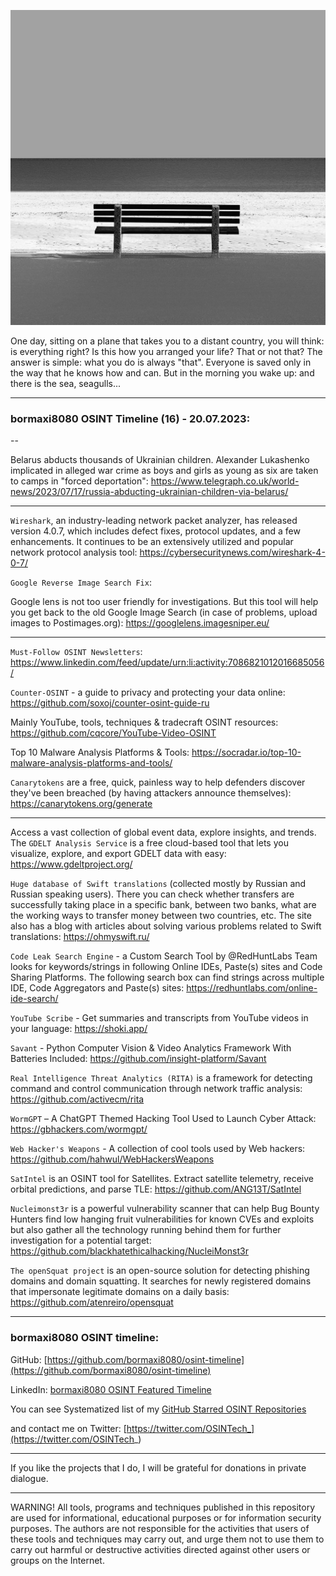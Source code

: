 ![alt text](img/16.jpg)

One day, sitting on a plane that takes you to a distant country, you will think: is everything right? Is this how you arranged your life? That or not that? The answer is simple: what you do is always "that". Everyone is saved only in the way that he knows how and can. But in the morning you wake up: and there is the sea, seagulls...

----
### bormaxi8080 OSINT Timeline (16) - 20.07.2023:

--

Belarus abducts thousands of Ukrainian children. Alexander Lukashenko implicated in alleged war crime as boys and girls as young as six are taken to camps in "forced deportation": https://www.telegraph.co.uk/world-news/2023/07/17/russia-abducting-ukrainian-children-via-belarus/

----

```Wireshark```, an industry-leading network packet analyzer, has released version 4.0.7, which includes defect fixes, protocol updates, and a few enhancements. It continues to be an extensively utilized and popular network protocol analysis tool: https://cybersecuritynews.com/wireshark-4-0-7/

```Google Reverse Image Search Fix```:

Google lens is not too user friendly for investigations. But this tool will help you get back to the old Google Image Search (in case of problems, upload images to Postimages.org): https://googlelens.imagesniper.eu/

----

```Must-Follow OSINT Newsletters```: https://www.linkedin.com/feed/update/urn:li:activity:7086821012016685056/

```Counter-OSINT``` - a guide to privacy and protecting your data online: https://github.com/soxoj/counter-osint-guide-ru

Mainly YouTube, tools, techniques & tradecraft OSINT resources: https://github.com/cqcore/YouTube-Video-OSINT

Top 10 Malware Analysis Platforms & Tools: https://socradar.io/top-10-malware-analysis-platforms-and-tools/

```Canarytokens``` are a free, quick, painless way to help defenders discover they've been breached (by having attackers announce themselves): https://canarytokens.org/generate

----

Access a vast collection of global event data, explore insights, and trends. The ```GDELT Analysis Service``` is a free cloud-based tool that lets you visualize, explore, and export GDELT data with easy: https://www.gdeltproject.org/

```Huge database of Swift translations``` (collected mostly by Russian and Russian speaking users). There you can check whether transfers are successfully taking place in a specific bank, between two banks, what are the working ways to transfer money between two countries, etc. The site also has a blog with articles about solving various problems related to Swift translations: https://ohmyswift.ru/

```Code Leak Search Engine``` - a Custom Search Tool by @RedHuntLabs Team looks for keywords/strings in following Online IDEs, Paste(s) sites and Code Sharing Platforms. The following search box can find strings across multiple IDE, Code Aggregators and Paste(s) sites: https://redhuntlabs.com/online-ide-search/

```YouTube Scribe``` - Get summaries and transcripts from YouTube videos in your language: https://shoki.app/

```Savant``` - Python Computer Vision & Video Analytics Framework With Batteries Included: https://github.com/insight-platform/Savant

```Real Intelligence Threat Analytics (RITA)``` is a framework for detecting command and control communication through network traffic analysis: https://github.com/activecm/rita

```WormGPT``` – A ChatGPT Themed Hacking Tool Used to Launch Cyber Attack: https://gbhackers.com/wormgpt/

```Web Hacker's Weapons``` - A collection of cool tools used by Web hackers: https://github.com/hahwul/WebHackersWeapons

```SatIntel``` is an OSINT tool for Satellites. Extract satellite telemetry, receive orbital predictions, and parse TLE: https://github.com/ANG13T/SatIntel

```Nucleimonst3r``` is a powerful vulnerability scanner that can help Bug Bounty Hunters find low hanging fruit vulnerabilities for known CVEs and exploits but also gather all the technology running behind them for further investigation for a potential target: https://github.com/blackhatethicalhacking/NucleiMonst3r

```The openSquat project``` is an open-source solution for detecting phishing domains and domain squatting. It searches for newly registered domains that impersonate legitimate domains on a daily basis: https://github.com/atenreiro/opensquat

----
### bormaxi8080 OSINT timeline:

GitHub: [https://github.com/bormaxi8080/osint-timeline](https://github.com/bormaxi8080/osint-timeline)

LinkedIn: [bormaxi8080 OSINT Featured Timeline](https://www.linkedin.com/in/osintech/details/featured/)

You can see Systematized list of my [GitHub Starred OSINT Repositories](https://github.com/bormaxi8080/osint-repos-list)

and contact me on Twitter: [https://twitter.com/OSINTech_](https://twitter.com/OSINTech_)

----

If you like the projects that I do, I will be grateful for donations in private dialogue.

----

WARNING! All tools, programs and techniques published in this repository are used for informational, educational purposes or for information security purposes. The authors are not responsible for the activities that users of these tools and techniques may carry out, and urge them not to use them to carry out harmful or destructive activities directed against other users or groups on the Internet.